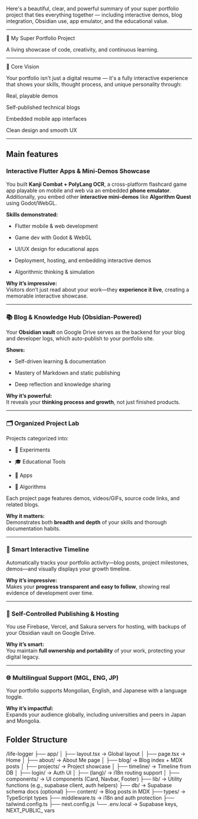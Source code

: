 Here's a beautiful, clear, and powerful summary of your super portfolio project that ties everything together — including interactive demos, blog integration, Obsidian use, app emulator, and the educational value.

---

🚀 My Super Portfolio Project

A living showcase of code, creativity, and continuous learning.

---

🧩 Core Vision

Your portfolio isn't just a digital resume — it's a fully interactive experience that shows your skills, thought process, and unique personality through:

Real, playable demos

Self-published technical blogs

Embedded mobile app interfaces

Clean design and smooth UX

---

## Main features
### Interactive Flutter Apps & Mini-Demos Showcase

You built **Kanji Combat + PolyLang OCR**, a cross-platform flashcard game app playable on mobile and web via an embedded **phone emulator**. Additionally, you embed other **interactive mini-demos** like **Algorithm Quest** using Godot/WebGL.

**Skills demonstrated:**

- Flutter mobile & web development
    
- Game dev with Godot & WebGL
    
- UI/UX design for educational apps
    
- Deployment, hosting, and embedding interactive demos
    
- Algorithmic thinking & simulation
    

**Why it’s impressive:**  
Visitors don’t just read about your work—they **experience it live**, creating a memorable interactive showcase.

---

### 📚 Blog & Knowledge Hub (Obsidian-Powered)

Your **Obsidian vault** on Google Drive serves as the backend for your blog and developer logs, which auto-publish to your portfolio site.

**Shows:**

- Self-driven learning & documentation
    
- Mastery of Markdown and static publishing
    
- Deep reflection and knowledge sharing
    

**Why it’s powerful:**  
It reveals your **thinking process and growth**, not just finished products.

---

### 🗂 Organized Project Lab

Projects categorized into:

- 🧪 Experiments
    
- 🎓 Educational Tools
    
- 📱 Apps
    
- 🧠 Algorithms
    

Each project page features demos, videos/GIFs, source code links, and related blogs.

**Why it matters:**  
Demonstrates both **breadth and depth** of your skills and thorough documentation habits.

---

### 🧠 Smart Interactive Timeline

Automatically tracks your portfolio activity—blog posts, project milestones, demos—and visually displays your growth timeline.

**Why it’s impressive:**  
Makes your **progress transparent and easy to follow**, showing real evidence of development over time.

---

### 🔐 Self-Controlled Publishing & Hosting

You use Firebase, Vercel, and Sakura servers for hosting, with backups of your Obsidian vault on Google Drive.

**Why it’s smart:**  
You maintain **full ownership and portability** of your work, protecting your digital legacy.

---

### 🌐 Multilingual Support (MGL, ENG, JP)

Your portfolio supports Mongolian, English, and Japanese with a language toggle.

**Why it’s impactful:**  
Expands your audience globally, including universities and peers in Japan and Mongolia.

## Folder Structure

/life-logger
├── app/
│   ├── layout.tsx          → Global layout
│   ├── page.tsx            → Home
│   ├── about/              → About Me page
│   ├── blog/               → Blog index + MDX posts
│   ├── projects/           → Project showcase
│   ├── timeline/           → Timeline from DB
│   ├── login/              → Auth UI
│   ├── (lang)/             → i18n routing support
│
├── components/             → UI components (Card, Navbar, Footer)
├── lib/                    → Utility functions (e.g., supabase client, auth helpers)
├── db/                     → Supabase schema docs (optional)
├── content/                → Blog posts in MDX
├── types/                  → TypeScript types
├── middleware.ts           → i18n and auth protection
├── tailwind.config.ts
├── next.config.js
└── .env.local              → Supabase keys, NEXT_PUBLIC_ vars
